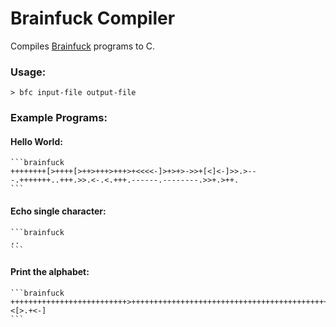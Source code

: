 # Brainfuck Compiler

Compiles [Brainfuck](https://en.wikipedia.org/wiki/Brainfuck) programs to C.

### Usage:
	> bfc input-file output-file

### Example Programs:
#### Hello World:
	```brainfuck
	++++++++[>++++[>++>+++>+++>+<<<<-]>+>+>->>+[<]<-]>>.>---.+++++++..+++.>>.<-.<.+++.------.--------.>>+.>++.
	```

#### Echo single character:
	```brainfuck
	,.
	```

#### Print the alphabet:
	```brainfuck
	++++++++++++++++++++++++++>+++++++++++++++++++++++++++++++++++++++++++++++++++++++++++++++++<[>.+<-]
	```
